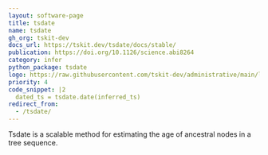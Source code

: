 ```yaml
---
layout: software-page
title: tsdate
name: tsdate
gh_org: tskit-dev
docs_url: https://tskit.dev/tsdate/docs/stable/
publication: https://doi.org/10.1126/science.abi8264
category: infer
python_package: tsdate
logo: https://raw.githubusercontent.com/tskit-dev/administrative/main/logos/svg/tsdate/Tskit_tsdate_logo_on_black_no_background.eps.svg                                       
priority: 4
code_snippet: |2
  dated_ts = tsdate.date(inferred_ts)
redirect_from:
  - /tsdate/
---
```

Tsdate is a scalable method for estimating the age of ancestral nodes in a tree sequence. 
